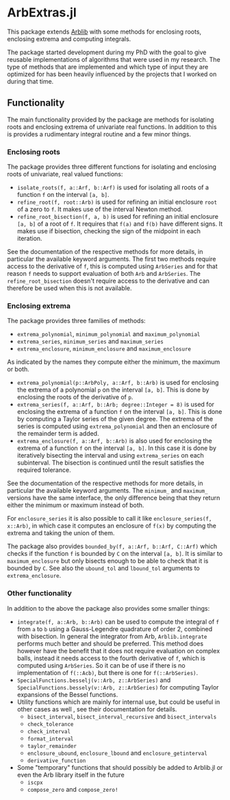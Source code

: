 # ArbExtras.jl
This package extends [Arblib](https://github.com/kalmarek/Arblib.jl)
with some methods for enclosing roots, enclosing extrema and computing
integrals.

The package started development during my PhD with the goal to give
reusable implementations of algorithms that were used in my research.
The type of methods that are implemented and which type of input they
are optimized for has been heavily influenced by the projects that I
worked on during that time.

## Functionality
The main functionality provided by the package are methods for
isolating roots and enclosing extrema of univariate real functions. In
addition to this is provides a rudimentary integral routine and a few
minor things.

### Enclosing roots
The package provides three different functions for isolating and
enclosing roots of univariate, real valued functions:

- `isolate_roots(f, a::Arf, b::Arf)` is used for isolating all roots
  of a function `f` on the interval `[a, b]`.
- `refine_root(f, root::Arb)` is used for refining an initial
  enclosure `root` of a zero to `f`. It makes use of the interval
  Newton method.
- `refine_root_bisection(f, a, b)` is used for refining an initial
  enclosure `[a, b]` of a root of `f`. It requires that `f(a)` and
  `f(b)` have different signs. It makes use if bisection, checking the
  sign of the midpoint in each iteration.

See the documentation of the respective methods for more details, in
particular the available keyword arguments. The first two methods
require access to the derivative of `f`, this is computed using
`ArbSeries` and for that reason `f` needs to support evaluation of
both `Arb` and `ArbSeries`. The `refine_root_bisection` doesn't
require access to the derivative and can therefore be used when this
is not available.

### Enclosing extrema
The package provides three families of methods:

- `extrema_polynomial`, `minimum_polynomial` and `maximum_polynomial`
- `extrema_series`, `minimum_series` and `maximum_series`
- `extrema_enclosure`, `minimum_enclosure` and `maximum_enclosure`

As indicated by the names they compute either the minimum, the maximum
or both.

- `extrema_polynomial(p::ArbPoly, a::Arf, b::Arb)` is used for
  enclosing the extrema of a polynomial `p` on the interval `[a, b]`.
  This is done by enclosing the roots of the derivative of `p`.
- `extrema_series(f, a::Arf, b::Arb; degree::Integer = 8)` is used for
  enclosing the extrema of a function `f` on the interval `[a, b]`.
  This is done by computing a Taylor series of the given degree. The
  extrema of the series is computed using `extrema_polynomial` and
  then an enclosure of the remainder term is added.
- `extrema_enclosure(f, a::Arf, b::Arb)` is also
  used for enclosing the extrema of a function `f` on the interval
  `[a, b]`. In this case it is done by iteratively bisecting the
  interval and using `extrema_series` on each subinterval. The
  bisection is continued until the result satisfies the required
  tolerance.

See the documentation of the respective methods for more details, in
particular the available keyword arguments. The `minimum_` and
`maximum_` versions have the same interface, the only difference being
that they return either the minimum or maximum instead of both.

For `enclosure_series` it is also possible to call it like
`enclosure_series(f, x::Arb)`, in which case it computes an enclosure
of `f(x)` by computing the extrema and taking the union of them.

The package also provides `bounded_by(f, a::Arf, b::Arf, C::Arf)`
which checks if the function `f` is bounded by `C` on the interval
`[a, b]`. It is similar to `maximum_enclosure` but only bisects enough
to be able to check that it is bounded by `C`. See also the
`ubound_tol` and `lbound_tol` arguments to `extrema_enclosure`.

### Other functionality
In addition to the above the package also provides some smaller
things:

- `integrate(f, a::Arb, b::Arb)` can be used to compute the integral
  of `f` from `a` to `b` using a Gauss-Legendre quadrature of order 2,
  combined with bisection. In general the integrator from Arb,
  `Arblib.integrate` performs much better and should be preferred.
  This method does however have the benefit that it does not require
  evaluation on complex balls, instead it needs access to the fourth
  derivative of `f`, which is computed using `ArbSeries`. So it can be
  of use if there is no implementation of `f(::Acb)`, but there is one
  for `f(::ArbSeries)`.
- `SpecialFunctions.besselj(ν::Arb, z::ArbSeries)` and
  `SpecialFunctions.bessely(ν::Arb, z::ArbSeries)` for computing
  Taylor expansions of the Bessel functions.
- Utility functions which are mainly for internal use, but could
  be useful in other cases as well , see their documentation for
  details.
  - `bisect_interval`, `bisect_interval_recursive` and `bisect_intervals`
  - `check_tolerance`
  - `check_interval`
  - `format_interval`
  - `taylor_remainder`
  - `enclosure_ubound`, `enclosure_lbound` and `enclosure_getinterval`
  - `derivative_function`
- Some "temporary" functions that should possibly be added to
  Arblib.jl or even the Arb library itself in the future
  - `iscpx`
  - `compose_zero` and `compose_zero!`
